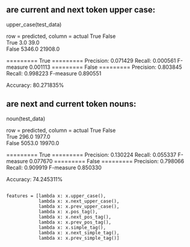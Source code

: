 
## are current and next token upper case:

upper_case(test_data)

row = predicted, column = actual
      True   False   
True  3.0    39.0    
False 5346.0 21908.0 

========= True =========
Precision: 0.071429 
Recall: 0.000561
F-measure 0.001113
========= False =========
Precision: 0.803845 
Recall: 0.998223
F-measure 0.890551

Accuracy: 80.271835%



## are next and current token nouns:

noun(test_data)

row = predicted, column = actual
      True   False   
True  296.0  1977.0  
False 5053.0 19970.0 

========= True =========
Precision: 0.130224 
Recall: 0.055337
F-measure 0.077670
========= False =========
Precision: 0.798066 
Recall: 0.909919
F-measure 0.850330

Accuracy: 74.245311%


## 
    features = [lambda x: x.upper_case(),
                lambda x: x.next_upper_case(),
                lambda x: x.prev_upper_case(),
                lambda x: x.pos_tag(),
                lambda x: x.next_pos_tag(),
                lambda x: x.prev_pos_tag(),
                lambda x: x.simple_tag(),
                lambda x: x.next_simple_tag(),
                lambda x: x.prev_simple_tag()]

				
